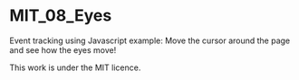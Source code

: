 # MIT_08_Eyes

Event tracking using Javascript example: Move the cursor around the page and see how the eyes move!

This work is under the MIT licence.